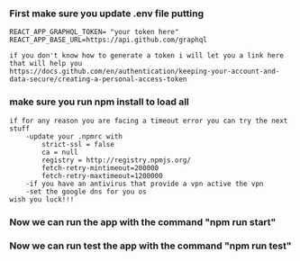 ### First make sure you update .env file putting

    REACT_APP_GRAPHQL_TOKEN= "your token here"
    REACT_APP_BASE_URL=https://api.github.com/graphql

    if you don't know how to generate a token i will let you a link here that will help you
    https://docs.github.com/en/authentication/keeping-your-account-and-data-secure/creating-a-personal-access-token

### make sure you run npm install to load all

    if for any reason you are facing a timeout error you can try the next stuff
        -update your .npmrc with
            strict-ssl = false
            ca = null
            registry = http://registry.npmjs.org/
            fetch-retry-mintimeout=200000
            fetch-retry-maxtimeout=1200000
        -if you have an antivirus that provide a vpn active the vpn
        -set the google dns for you os
    wish you luck!!!

### Now we can run the app with the command "npm run start"

### Now we can run test the app with the command "npm run test"
